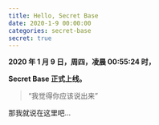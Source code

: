 ```yaml
---
title: Hello, Secret Base
date: 2020-1-9 00:00:00
categories: secret-base
secret: true
---
```


**2020 年 1 月 9 日，周四，凌晨 00:55:24 时，**

**Secret Base 正式上线。**

<!-- more -->

> “我觉得你应该说出来”

那我就说在这里吧...
